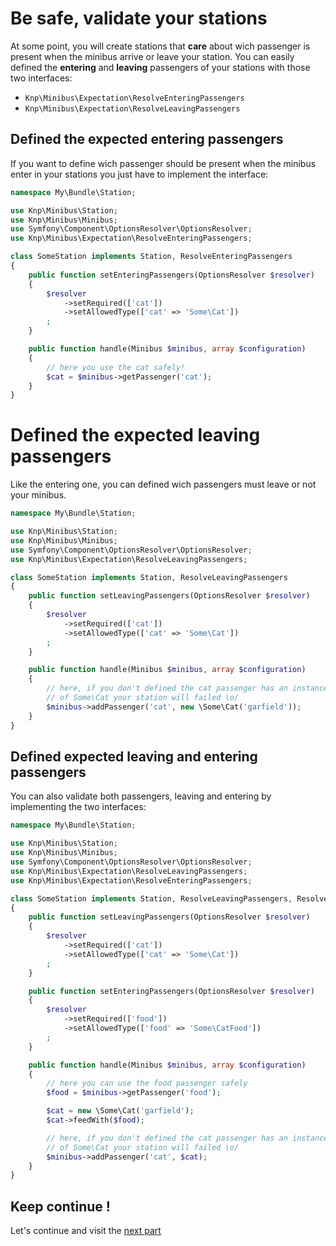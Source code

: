 Be safe, validate your stations
===============================

At some point, you will create stations that **care** about wich passenger
is present when the minibus arrive or leave your station. You can easily
defined the **entering** and **leaving** passengers of your stations with
those two interfaces:

- `Knp\Minibus\Expectation\ResolveEnteringPassengers`
- `Knp\Minibus\Expectation\ResolveLeavingPassengers`

## Defined the expected entering passengers

If you want to define wich passenger should be present when the minibus enter
in your stations you just have to implement the interface:

```php
namespace My\Bundle\Station;

use Knp\Minibus\Station;
use Knp\Minibus\Minibus;
use Symfony\Component\OptionsResolver\OptionsResolver;
use Knp\Minibus\Expectation\ResolveEnteringPassengers;

class SomeStation implements Station, ResolveEnteringPassengers
{
    public function setEnteringPassengers(OptionsResolver $resolver)
    {
        $resolver
            ->setRequired(['cat'])
            ->setAllowedType(['cat' => 'Some\Cat'])
        ;
    }

    public function handle(Minibus $minibus, array $configuration)
    {
        // here you use the cat safely!
        $cat = $minibus->getPassenger('cat');
    }
}
```

# Defined the expected leaving passengers

Like the entering one, you can defined wich passengers must leave or not
your minibus.

```php
namespace My\Bundle\Station;

use Knp\Minibus\Station;
use Knp\Minibus\Minibus;
use Symfony\Component\OptionsResolver\OptionsResolver;
use Knp\Minibus\Expectation\ResolveLeavingPassengers;

class SomeStation implements Station, ResolveLeavingPassengers
{
    public function setLeavingPassengers(OptionsResolver $resolver)
    {
        $resolver
            ->setRequired(['cat'])
            ->setAllowedType(['cat' => 'Some\Cat'])
        ;
    }

    public function handle(Minibus $minibus, array $configuration)
    {
        // here, if you don't defined the cat passenger has an instance
        // of Some\Cat your station will failed \o/
        $minibus->addPassenger('cat', new \Some\Cat('garfield'));
    }
}
```

## Defined expected leaving and entering passengers

You can also validate both passengers, leaving and entering by implementing
the two interfaces:

```php
namespace My\Bundle\Station;

use Knp\Minibus\Station;
use Knp\Minibus\Minibus;
use Symfony\Component\OptionsResolver\OptionsResolver;
use Knp\Minibus\Expectation\ResolveLeavingPassengers;
use Knp\Minibus\Expectation\ResolveEnteringPassengers;

class SomeStation implements Station, ResolveLeavingPassengers, ResolveEnteringPassengers
{
    public function setLeavingPassengers(OptionsResolver $resolver)
    {
        $resolver
            ->setRequired(['cat'])
            ->setAllowedType(['cat' => 'Some\Cat'])
        ;
    }

    public function setEnteringPassengers(OptionsResolver $resolver)
    {
        $resolver
            ->setRequired(['food'])
            ->setAllowedType(['food' => 'Some\CatFood'])
        ;
    }

    public function handle(Minibus $minibus, array $configuration)
    {
        // here you can use the food passenger safely
        $food = $minibus->getPassenger('food');

        $cat = new \Some\Cat('garfield');
        $cat->feedWith($food);

        // here, if you don't defined the cat passenger has an instance
        // of Some\Cat your station will failed \o/
        $minibus->addPassenger('cat', $cat);
    }
}
```

## Keep continue !

Let's continue and visit the [next part](events.md)
